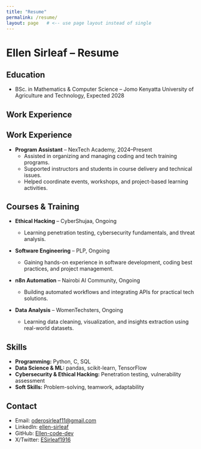 ```yaml
---
title: "Resume"
permalink: /resume/
layout: page   # <-- use page layout instead of single
---
```


# Ellen Sirleaf – Resume

## Education
- BSc. in Mathematics & Computer Science – Jomo Kenyatta University of Agriculture and Technology, Expected 2028

## Work Experience
## Work Experience
- **Program Assistant** – NexTech Academy, 2024–Present  
  - Assisted in organizing and managing coding and tech training programs.  
  - Supported instructors and students in course delivery and technical issues.  
  - Helped coordinate events, workshops, and project-based learning activities.  


## Courses & Training

- **Ethical Hacking** – CyberShujaa, Ongoing  
  - Learning penetration testing, cybersecurity fundamentals, and threat analysis.  

- **Software Engineering** – PLP, Ongoing  
  - Gaining hands-on experience in software development, coding best practices, and project management.  

- **n8n Automation** – Nairobi AI Community, Ongoing  
  - Building automated workflows and integrating APIs for practical tech solutions.  

- **Data Analysis** – WomenTechsters, Ongoing  
  - Learning data cleaning, visualization, and insights extraction using real-world datasets.  


## Skills
- **Programming:** Python, C, SQL
- **Data Science & ML:** pandas, scikit-learn, TensorFlow
- **Cybersecurity & Ethical Hacking:** Penetration testing, vulnerability assessment
- **Soft Skills:** Problem-solving, teamwork, adaptability

## Contact
- Email: oderosirleaf11@gmail.com  
- LinkedIn: [ellen-sirleaf](https://www.linkedin.com/in/ellen-sirleaf-745905302/)  
- GitHub: [Ellen-code-dev](https://github.com/Ellen-code-dev)  
- X/Twitter: [ESirleaf1916](https://x.com/ESirleaf1916)

